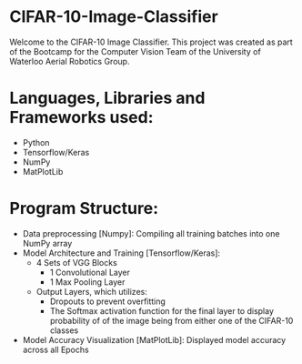 # CIFAR-10-Image-Classifier

Welcome to the CIFAR-10 Image Classifier. This project was created as part of the Bootcamp for the Computer Vision Team of the University of Waterloo Aerial Robotics Group.

# Languages, Libraries and Frameworks used:
- Python
- Tensorflow/Keras
- NumPy
- MatPlotLib

# Program Structure:
- Data preprocessing [Numpy]: Compiling all training batches into one NumPy array
- Model Architecture and Training [Tensorflow/Keras]:
  - 4 Sets of VGG Blocks
    - 1 Convolutional Layer
    - 1 Max Pooling Layer
  - Output Layers, which utilizes:
    - Dropouts to prevent overfitting
    - The Softmax activation function for the final layer to display probability of of the image being from either one of the CIFAR-10 classes
- Model Accuracy Visualization [MatPlotLib]: Displayed model accuracy across all Epochs
